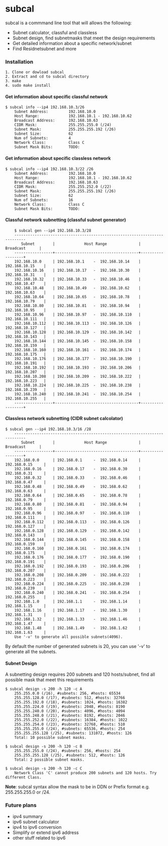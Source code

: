 # subcal

subcal is a commmand line tool that will allows the following:
- Subnet calculator, classful and classless
- Subnet design, find subnetmasks that meet the design requirements
- Get detailed information about a specific network/subnet 
- Find Residnetsubnet and more 

### Installation
```
1. Clone or dowload subcal
2. Extract and cd to subcal directory 
3. make
4. sudo make install
```

#### Get information about specific classful network
```
$ subcal info --ip4 192.168.10.3/26
    Subnet Address:         192.168.10.0
    Host Range:             192.168.10.1 - 192.168.10.62
    Broadcast Address:      192.168.10.63
    CIDR Mask:              255.255.255.0 (/24)
    Subnet Mask:            255.255.255.192 (/26)
    Subnet Size:            62
    Num of Subnets:         4
    Network Class:          Class C
    Subnet Mask Bits:       TODO:
```
#### Get information about specific classless network
```
$ subcal info --ip4 192.168.10.3/22 /26
    Subnet Address:         192.168.10.0
    Host Range:             192.168.10.1 - 192.168.10.62
    Broadcast Address:      192.168.10.63
    CIDR Mask:              255.255.252.0 (/22)
    Subnet Mask:            255.255.255.192 (/26)
    Subnet Size:            62
    Num of Subnets:         16
    Network Class:          Class C
    Subnet Mask Bits:       TODO:
```
#### Classful network subnetting (classful subnet generator)
```
    $ subcal gen --ip4 192.168.10.3/28
    ---------------------------------------------------------------------------
       Subnet        |             Host Range              |   Broadcast      |
    -----------------+-------------------------------------+------------------+
    192.168.10.0     | 192.168.10.1    -  192.168.10.14    | 192.168.10.15    |
    192.168.10.16    | 192.168.10.17   -  192.168.10.30    | 192.168.10.31    |
    192.168.10.32    | 192.168.10.33   -  192.168.10.46    | 192.168.10.47    |
    192.168.10.48    | 192.168.10.49   -  192.168.10.62    | 192.168.10.63    |
    192.168.10.64    | 192.168.10.65   -  192.168.10.78    | 192.168.10.79    |
    192.168.10.80    | 192.168.10.81   -  192.168.10.94    | 192.168.10.95    |
    192.168.10.96    | 192.168.10.97   -  192.168.10.110   | 192.168.10.111   |
    192.168.10.112   | 192.168.10.113  -  192.168.10.126   | 192.168.10.127   |
    192.168.10.128   | 192.168.10.129  -  192.168.10.142   | 192.168.10.143   |
    192.168.10.144   | 192.168.10.145  -  192.168.10.158   | 192.168.10.159   |
    192.168.10.160   | 192.168.10.161  -  192.168.10.174   | 192.168.10.175   |
    192.168.10.176   | 192.168.10.177  -  192.168.10.190   | 192.168.10.191   |
    192.168.10.192   | 192.168.10.193  -  192.168.10.206   | 192.168.10.207   |
    192.168.10.208   | 192.168.10.209  -  192.168.10.222   | 192.168.10.223   |
    192.168.10.224   | 192.168.10.225  -  192.168.10.238   | 192.168.10.239   |
    192.168.10.240   | 192.168.10.241  -  192.168.10.254   | 192.168.10.255   |
    -----------------+-------------------------------------+------------------+
```
#### Classless network subnetting (CIDR subnet calcolator)
```
$ subcal gen --ip4 192.168.10.3/16 /28 
    ---------------------------------------------------------------------------
       Subnet        |             Host Range              |   Broadcast      |
    -----------------+-------------------------------------+------------------+
    192.168.0.0      | 192.168.0.1     -  192.168.0.14     | 192.168.0.15     |
    192.168.0.16     | 192.168.0.17    -  192.168.0.30     | 192.168.0.31     |
    192.168.0.32     | 192.168.0.33    -  192.168.0.46     | 192.168.0.47     |
    192.168.0.48     | 192.168.0.49    -  192.168.0.62     | 192.168.0.63     |
    192.168.0.64     | 192.168.0.65    -  192.168.0.78     | 192.168.0.79     |
    192.168.0.80     | 192.168.0.81    -  192.168.0.94     | 192.168.0.95     |
    192.168.0.96     | 192.168.0.97    -  192.168.0.110    | 192.168.0.111    |
    192.168.0.112    | 192.168.0.113   -  192.168.0.126    | 192.168.0.127    |
    192.168.0.128    | 192.168.0.129   -  192.168.0.142    | 192.168.0.143    |
    192.168.0.144    | 192.168.0.145   -  192.168.0.158    | 192.168.0.159    |
    192.168.0.160    | 192.168.0.161   -  192.168.0.174    | 192.168.0.175    |
    192.168.0.176    | 192.168.0.177   -  192.168.0.190    | 192.168.0.191    |
    192.168.0.192    | 192.168.0.193   -  192.168.0.206    | 192.168.0.207    |
    192.168.0.208    | 192.168.0.209   -  192.168.0.222    | 192.168.0.223    |
    192.168.0.224    | 192.168.0.225   -  192.168.0.238    | 192.168.0.239    |
    192.168.0.240    | 192.168.0.241   -  192.168.0.254    | 192.168.0.255    |
    192.168.1.0      | 192.168.1.1     -  192.168.1.14     | 192.168.1.15     |
    192.168.1.16     | 192.168.1.17    -  192.168.1.30     | 192.168.1.31     |
    192.168.1.32     | 192.168.1.33    -  192.168.1.46     | 192.168.1.47     |
    192.168.1.48     | 192.168.1.49    -  192.168.1.62     | 192.168.1.63     |
    Use '-v' to generate all possible subnets(4096).
```
By default the number of generated subnets is 20, you can use '-v' to generate all the subnets.

#### Subnet Design 
A subnetting design requires 200 subnets and 120 hosts/subnet, find all possible mask that meet this requirements 
```
$ subcal design -s 200 -h 120 -c A
    255.255.0.0 (/16), #subnets: 256, #hosts: 65534
    255.255.128.0 (/17), #subnets: 512, #hosts: 32766
    255.255.192.0 (/18), #subnets: 1024, #hosts: 16382
    255.255.224.0 (/19), #subnets: 2048, #hosts: 8190
    255.255.240.0 (/20), #subnets: 4096, #hosts: 4094
    255.255.248.0 (/21), #subnets: 8192, #hosts: 2046
    255.255.252.0 (/22), #subnets: 16384, #hosts: 1022
    255.255.254.0 (/23), #subnets: 32768, #hosts: 510
    255.255.255.0 (/24), #subnets: 65536, #hosts: 254
    255.255.255.128 (/25), #subnets: 131072, #hosts: 126
    Total: 10 possible subnet masks.

$ subcal design -s 200 -h 120 -c B
    255.255.255.0 (/24), #subnets: 256, #hosts: 254
    255.255.255.128 (/25), #subnets: 512, #hosts: 126
    Total: 2 possible subnet masks.

$ subcal design -s 200 -h 120 -c C
    Network Class 'C' cannot produce 200 subnets and 120 hosts. Try different Class.
```
**Note**: subcal syntax allow the mask to be in DDN or Prefix format e.g. 255.255.255.0 or /24.

### Future plans
- ipv4 summary
- ipv6 subnet calculator
- ipv4 to ipv6 conversion
- Simplify or extend ipv6 address
- other stuff related to ipv6
